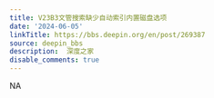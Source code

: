 ```yaml
---
title: V23B3文管搜索缺少自动索引内置磁盘选项
date: '2024-06-05'
linkTitle: https://bbs.deepin.org/en/post/269387
source: deepin_bbs
description:  深度之家 
disable_comments: true
---
```

NA
